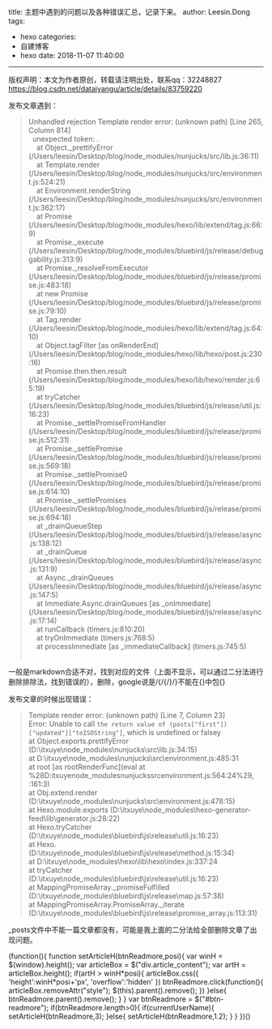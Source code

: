 title: 主题中遇到的问题以及各种错误汇总，记录下来。
author: Leesin.Dong
tags:
  - hexo
categories:
  - 自建博客
  - hexo
date: 2018-11-07 11:40:00
---
版权声明：本文为作者原创，转载请注明出处，联系qq：32248827 https://blog.csdn.net/dataiyangu/article/details/83759220

发布文章遇到：

> Unhandled rejection Template render error: (unknown path) \[Line 265, Column 814\]  
>   unexpected token: .  
>     at Object.\_prettifyError (/Users/leesin/Desktop/blog/node\_modules/nunjucks/src/lib.js:36:11)  
>     at Template.render (/Users/leesin/Desktop/blog/node_modules/nunjucks/src/environment.js:524:21)  
>     at Environment.renderString (/Users/leesin/Desktop/blog/node_modules/nunjucks/src/environment.js:362:17)  
>     at Promise (/Users/leesin/Desktop/blog/node_modules/hexo/lib/extend/tag.js:66:9)  
>     at Promise.\_execute (/Users/leesin/Desktop/blog/node\_modules/bluebird/js/release/debuggability.js:313:9)  
>     at Promise.\_resolveFromExecutor (/Users/leesin/Desktop/blog/node\_modules/bluebird/js/release/promise.js:483:18)  
>     at new Promise (/Users/leesin/Desktop/blog/node_modules/bluebird/js/release/promise.js:79:10)  
>     at Tag.render (/Users/leesin/Desktop/blog/node_modules/hexo/lib/extend/tag.js:64:10)  
>     at Object.tagFilter \[as onRenderEnd\] (/Users/leesin/Desktop/blog/node_modules/hexo/lib/hexo/post.js:230:16)  
>     at Promise.then.then.result (/Users/leesin/Desktop/blog/node_modules/hexo/lib/hexo/render.js:65:19)  
>     at tryCatcher (/Users/leesin/Desktop/blog/node_modules/bluebird/js/release/util.js:16:23)  
>     at Promise.\_settlePromiseFromHandler (/Users/leesin/Desktop/blog/node\_modules/bluebird/js/release/promise.js:512:31)  
>     at Promise.\_settlePromise (/Users/leesin/Desktop/blog/node\_modules/bluebird/js/release/promise.js:569:18)  
>     at Promise.\_settlePromise0 (/Users/leesin/Desktop/blog/node\_modules/bluebird/js/release/promise.js:614:10)  
>     at Promise.\_settlePromises (/Users/leesin/Desktop/blog/node\_modules/bluebird/js/release/promise.js:694:18)  
>     at \_drainQueueStep (/Users/leesin/Desktop/blog/node\_modules/bluebird/js/release/async.js:138:12)  
>     at \_drainQueue (/Users/leesin/Desktop/blog/node\_modules/bluebird/js/release/async.js:131:9)  
>     at Async.\_drainQueues (/Users/leesin/Desktop/blog/node\_modules/bluebird/js/release/async.js:147:5)  
>     at Immediate.Async.drainQueues \[as \_onImmediate\] (/Users/leesin/Desktop/blog/node\_modules/bluebird/js/release/async.js:17:14)  
>     at runCallback (timers.js:810:20)  
>     at tryOnImmediate (timers.js:768:5)  
>     at processImmediate \[as _immediateCallback\] (timers.js:745:5)  
>  

一般是markdown合适不对，找到对应的文件（上面不显示，可以通过二分法进行删除排除法，找到错误的），删除，google说是/{/{/}/}不能在{}中包{}

发布文章的时候出现错误：

> Template render error: (unknown path) \[Line 7, Column 23\]  
> Error: Unable to call `the return value of (posts["first"])["updated"]["toISOString"]`, which is undefined or falsey  
> at Object.exports.prettifyError (D:\\itxuye\\node_modules\\nunjucks\\src\\lib.js:34:15)  
> at D:\\itxuye\\node_modules\\nunjucks\\src\\environment.js:485:31  
> at root \[as rootRenderFunc\](eval at %28D:itxuyenode_modulesnunjuckssrcenvironment.js:564:24%29, :161:3)  
> at Obj.extend.render (D:\\itxuye\\node_modules\\nunjucks\\src\\environment.js:478:15)  
> at Hexo.module.exports (D:\\itxuye\\node_modules\\hexo-generator-feed\\lib\\generator.js:28:22)  
> at Hexo.tryCatcher (D:\\itxuye\\node_modules\\bluebird\\js\\release\\util.js:16:23)  
> at Hexo. (D:\\itxuye\\node_modules\\bluebird\\js\\release\\method.js:15:34)  
> at D:\\itxuye\\node_modules\\hexo\\lib\\hexo\\index.js:337:24  
> at tryCatcher (D:\\itxuye\\node_modules\\bluebird\\js\\release\\util.js:16:23)  
> at MappingPromiseArray.\_promiseFulfilled (D:\\itxuye\\node\_modules\\bluebird\\js\\release\\map.js:57:38)  
> at MappingPromiseArray.PromiseArray.\_iterate (D:\\itxuye\\node\_modules\\bluebird\\js\\release\\promise_array.js:113:31)

_posts文件中不能一篇文章都没有，可能是我上面的二分法给全部删除文章了出现问题。

(function(){ function setArticleH(btnReadmore,posi){ var winH = $(window).height(); var articleBox = $("div.article_content"); var artH = articleBox.height(); if(artH > winH\*posi){ articleBox.css({ 'height':winH\*posi+'px', 'overflow':'hidden' }) btnReadmore.click(function(){ articleBox.removeAttr("style"); $(this).parent().remove(); }) }else{ btnReadmore.parent().remove(); } } var btnReadmore = $("#btn-readmore"); if(btnReadmore.length>0){ if(currentUserName){ setArticleH(btnReadmore,3); }else{ setArticleH(btnReadmore,1.2); } } })()